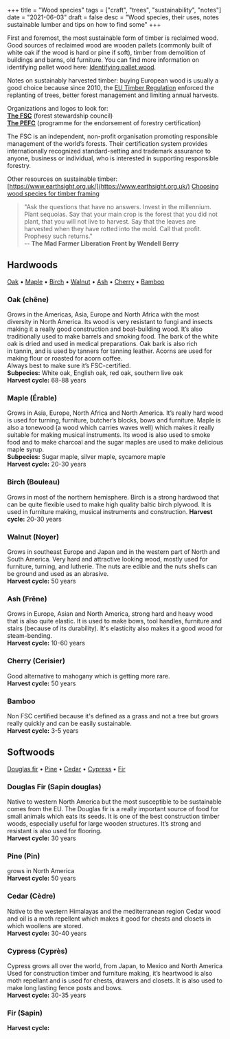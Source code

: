 +++
title = "Wood species"
tags = ["craft", "trees", "sustainability", "notes"]
date = "2021-06-03"
draft = false
desc = "Wood species, their uses, notes sustainable lumber and tips on how to find some"
+++

First and foremost, the most sustainable form of timber is reclaimed wood.
Good sources of reclaimed wood are wooden pallets (commonly built of white oak if the wood is hard or pine if soft), timber from demolition of buildings and barns, old furniture. You can find more information on identifying pallet wood here: [Identifying pallet wood](https://www.1001pallets.com/what-kind-wood-are-pallet-made-of/).

Notes on sustainably harvested timber: buying European wood is usually a good choice because since 2010, the [EU Timber Regulation](https://en.wikipedia.org/wiki/European_Union_Timber_Regulation) enforced the replanting of trees, better forest management and limiting annual harvests.

Organizations and logos to look for:  
[**The FSC**](https://ca.fsc.org/en-ca) (forest stewardship council)  
[**The PEFC**](https://www.pefc.org/) (programme for the endorsement of forestry certification)  

The FSC is an independent, non-profit organisation promoting responsible management of the world’s forests. Their certification system provides internationally recognized standard-setting and trademark assurance to anyone, business or individual, who is interested in supporting responsible forestry.

Other resources on sustainable timber:  
[https://www.earthsight.org.uk/](https://www.earthsight.org.uk/)
[Choosing wood species for timber framing](https://timberframehq.com/timber-framing-101/timber-species/)

> "Ask the questions that have no answers.
Invest in the millennium. Plant sequoias.
Say that your main crop is the forest
that you did not plant,
that you will not live to harvest.
Say that the leaves are harvested
when they have rotted into the mold.
Call that profit. Prophesy such returns."  
**-- The Mad Farmer Liberation Front by Wendell Berry**

## Hardwoods

[Oak](#oak-chêne) •
[Maple](#maple-érable) •
[Birch](#birch-bouleau) •
[Walnut](#walnut-noyer) •
[Ash](#ash-frêne) •
[Cherry](#cherry-cerisier) •
[Bamboo](#bamboo)

### Oak (chêne)
Grows in the Americas, Asia, Europe and North Africa with the most diversity in North America. Its wood is very resistant to fungi and insects making it a really good construction and boat-building wood. It’s also traditionally used to make barrels and smoking food. The bark of the white oak is dried and used in medical preparations. Oak bark is also rich in tannin, and is used by tanners for tanning leather. Acorns are used for making flour or roasted for acorn coffee.  
Always best to make sure it’s FSC-certified.  
**Subpecies:** White oak, English oak, red oak, southern live oak  
**Harvest cycle:** 68-88 years  

### Maple (Érable)
Grows in Asia, Europe, North Africa and North America. It’s really hard wood is used for turning, furniture, butcher’s blocks, bows and furniture. Maple is also a tonewood (a wood which carries waves well) which makes it really suitable for making musical instruments. Its wood is also used to smoke food and to make charcoal and the sugar maples are used to make delicious maple syrup.  
**Subpecies:** Sugar maple, silver maple, sycamore maple  
**Harvest cycle:** 20-30 years

### Birch (Bouleau)
Grows in most of the northern hemisphere. Birch is a strong hardwood that can be quite flexible used to make high quality baltic birch plywood. It is used in furniture making, musical instruments and construction.
**Harvest cycle:** 20-30 years

### Walnut (Noyer)
Grows in southeast Europe and Japan and in the western part of North and South America. Very hard and attractive looking wood, mostly used for furniture, turning, and lutherie. The nuts are edible and the nuts shells can be ground and used as an abrasive.  
**Harvest cycle:** 50 years

### Ash (Frêne)
Grows in Europe, Asian and North America, strong hard and heavy wood that is also quite elastic. It is used to make bows, tool handles, furniture and stairs (because of its durability). It's elasticity also makes it a good wood for steam-bending.  
**Harvest cycle:** 10-60 years

### Cherry (Cerisier)
Good alternative to mahogany which is getting more rare.  
**Harvest cycle:** 50 years

### Bamboo
Non FSC certified because it's defined as a grass and not a tree but grows really quickly and can be easily sustainable.  
**Harvest cycle:** 3-5 years

## Softwoods

[Douglas fir](#douglas-fir-sapin-douglas) •
[Pine](#pine-pin) •
[Cedar](#cedar-cèdre) •
[Cypress](#cypress-cyprès) •
[Fir](#fir-sapin)

### Douglas Fir (Sapin douglas)
Native to western North America but the most susceptible to be sustainable comes from the EU. The Douglas fir is a really important source of food for small animals which eats its seeds. It is one of the best construction timber woods, especially useful for large wooden structures. It’s strong and resistant is also used for flooring.  
**Harvest cycle:** 30 years

### Pine (Pin)
grows in North America  
**Harvest cycle:** 50 years

### Cedar (Cèdre)
Native to the western Himalayas and the mediterranean region
Cedar wood and oil is a moth repellent which makes it good for chests and closets in which woollens are stored.  
**Harvest cycle:** 30-40 years

### Cypress (Cyprès)
Cypress grows all over the world, from Japan, to Mexico and North America
Used for construction timber and furniture making, it’s heartwood is also moth repellant and is used for chests, drawers and closets. It is also used to make long lasting fence posts and bows.  
**Harvest cycle:** 30-35 years

### Fir (Sapin)
**Harvest cycle:**
